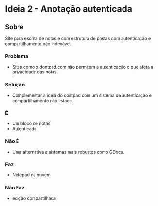 # Ideia 2 - Anotação autenticada

## Sobre

Site para escrita de notas e com estrutura de pastas com autenticação e compartilhamento não indexável.

### Problema

* Sites como o dontpad.com não permitem a autenticação o que afeta a privacidade das notas.

### Solução

* Complementar a ideia do dontpad com um sistema de autenticação e compartilhamento não listado.

### É

* Um bloco de notas
* Autenticado

### Não É

* Uma alternativa a sistemas mais robustos como GDocs.

### Faz

* Notepad na nuvem

### Não Faz

* edição compartilhada
